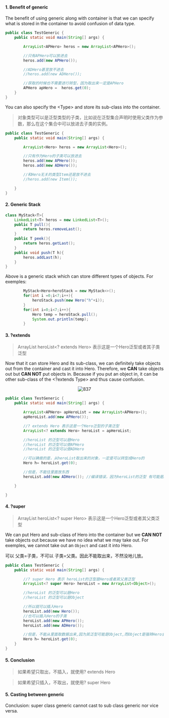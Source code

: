 

#### 1. Benefit of generic
The benefit of using generic along with container is that we can specify what is stored in the
container to avoid confusion of data type.

```java
public class TestGeneric {
    public static void main(String[] args) {

        ArrayList<APHero> heros = new ArrayList<APHero>();

        //只有APHero可以放进去
        heros.add(new APHero());

        //ADHero甚至放不进去
        //heros.add(new ADHero());

        //获取的时候也不需要进行转型，因为取出来一定是APHero
        APHero apHero =  heros.get(0);
    }
}
```

You can also specify the &lt;Type&gt; and store its sub-class into the container.
>对象类型可以是泛型类型的子类，比如说在泛型集合声明时使用父类作为参数，那么在这个集合中可以放进去子类的实例。
```java
public class TestGeneric {
    public static void main(String[] args) {

        ArrayList<Hero> heros = new ArrayList<Hero>();

        //只有作为Hero的子类可以放进去
        heros.add(new APHero());
        heros.add(new ADHero());

        //和Hero无关的类型Item还是放不进去
        //heros.add(new Item());

    }
}
```
#### 2. Generic Stack
```java
class MyStack<T>{
    LinkedList<T> heros = new LinkedList<T>();
    public T pull(){
        return heros.removeLast();
    }
    public T peek(){
        return heros.getLast();
    }
    public void push(T h){
        heros.addLast(h);
    }
}
```
Above is a generic stack which can store different types of objects. For exemples:
```java
        MyStack<Hero>heroStack = new MyStack<>();
        for(int i =0;i<7;i++){
            heroStack.push(new Hero("h"+i));
        }
        for(int i=0;i<7;i++){
            Hero temp = heroStack.pull();
            System.out.println(temp);
        }
```

#### 3. ?extends
> ArrayList heroList<? extends Hero> 表示这是一个Hero泛型或者其子类泛型

Now that it can store Hero and its sub-class, we can definitely take objects out from the container and cast it into Hero.
Therefore, we __CAN__ take objects out but __CAN NOT__ put objects in. Because if you put an object in, it can be other sub-class
of the &lt;?extends Type&gt; and thus cause confusion.
<center>

![837](https://user-images.githubusercontent.com/17522733/68239514-66597380-000b-11ea-8e8f-5049091dd7b4.png)
</center>

```java
public class TestGeneric {
    public static void main(String[] args) {

        ArrayList<APHero> apHeroList = new ArrayList<APHero>();
        apHeroList.add(new APHero());

        //? extends Hero 表示这是一个Hero泛型的子类泛型
        ArrayList<? extends Hero> heroList = apHeroList;

        //heroList 的泛型可以是Hero
        //heroList 的泛型可以使APHero
        //heroList 的泛型可以使ADHero

        //可以确凿的是，从heroList取出来的对象，一定是可以转型成Hero的
        Hero h= heroList.get(0);

        //但是，不能往里面放东西
        heroList.add(new ADHero()); //编译错误，因为heroList的泛型 有可能是APHero

    }

}
```


#### 4. ?super
>ArrayList heroList<? super Hero> 表示这是一个Hero泛型或者其父类泛型

We can put Hero and sub-class of Hero into the container but we __CAN NOT__ take objects out because we have no idea
what we may take out. For exemples, we cannot take out an `Object` and cast it into Hero.

可以 父类=子类，不可以 子类=父类。因此不能取出来，不然没地儿放。

```java
public class TestGeneric {
    public static void main(String[] args) {

        //? super Hero 表示 heroList的泛型是Hero或者其父类泛型
        ArrayList<? super Hero> heroList = new ArrayList<Object>();

        //heroList 的泛型可以是Hero
        //heroList 的泛型可以是Object

        //所以就可以插入Hero
        heroList.add(new Hero());
        //也可以插入Hero的子类
        heroList.add(new APHero());
        heroList.add(new ADHero());

        //但是，不能从里面取数据出来,因为其泛型可能是Object,而Object是强转Hero会失败
        Hero h= heroList.get(0);
    }
}
```

#### 5. Conclusion
>如果希望只取出，不插入，就使用? extends Hero

>如果希望只插入，不取出，就使用? super Hero


#### 5. Casting between generic
Conclusion: super class generic cannot cast to sub class generic nor vice versa.
